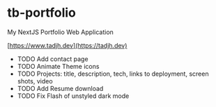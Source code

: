 # tb-portfolio

My NextJS Portfolio Web Application

[https://www.tadjh.dev](https://tadjh.dev)

- TODO Add contact page
- TODO Animate Theme icons
- TODO Projects: title, description, tech, links to deployment, screen shots, video
- TODO Add Resume download
- TODO Fix Flash of unstyled dark mode
